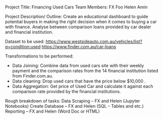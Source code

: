 Project Title: Financing Used Cars
Team Members: 
FX Foo
Helen Amin

Project Description/ Outline: 
Create an educational dashboard to guide potential buyers in making the right decision when it comes to buying a car with finance. Analyse between comparison loans provided by car dealer and financial institution.

Dataset to be used:
https://www.westsideauto.com.au/vehicles/list?q=condition:used
https://www.finder.com.au/car-loans

Transformations to be performed:
-	Data Joining: Combine data from used cars site with their weekly payment and the comparison rates from the 14 financial institution listed from Finder.com.au.
-	Data cleaning: Drop used cars that have the price below $10,000 .
-	Data Aggregation: Get price of Used Car and calculate it against each comparison rate provided by the financial institutions.

Rough breakdown of tasks:
Data Scraping – FX and Helen (Jupyter Notebooks)
Create Database – FX and Helen (SQL – Tables and etc.)
Reporting – FX and Helen (Word Doc or HTML)
